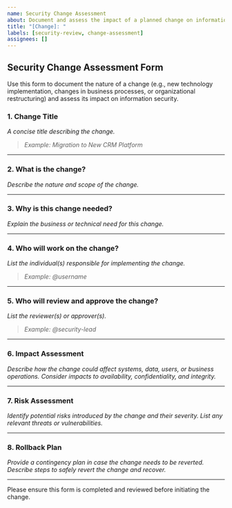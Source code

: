 ```yaml
---
name: Security Change Assessment
about: Document and assess the impact of a planned change on information security
title: "[Change]: "
labels: [security-review, change-assessment]
assignees: []
---
```


## Security Change Assessment Form

Use this form to document the nature of a change (e.g., new technology implementation, changes in business processes, or organizational restructuring) and assess its impact on information security.

### 1. Change Title
_A concise title describing the change._

> _Example: Migration to New CRM Platform_

---

### 2. What is the change?
_Describe the nature and scope of the change._

---

### 3. Why is this change needed?
_Explain the business or technical need for this change._

---

### 4. Who will work on the change?
_List the individual(s) responsible for implementing the change._

> _Example: @username_

---

### 5. Who will review and approve the change?
_List the reviewer(s) or approver(s)._

> _Example: @security-lead_

---

### 6. Impact Assessment
_Describe how the change could affect systems, data, users, or business operations. Consider impacts to availability, confidentiality, and integrity._

---

### 7. Risk Assessment
_Identify potential risks introduced by the change and their severity. List any relevant threats or vulnerabilities._

---

### 8. Rollback Plan
_Provide a contingency plan in case the change needs to be reverted. Describe steps to safely revert the change and recover._

---

Please ensure this form is completed and reviewed before initiating the change.
